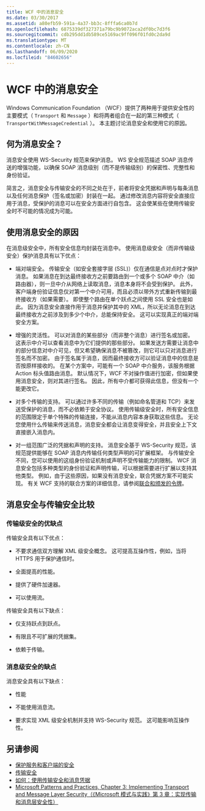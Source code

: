 ```yaml
---
title: WCF 中的消息安全
ms.date: 03/30/2017
ms.assetid: a80efb59-591a-4a37-bb3c-8fffa6ca0b7d
ms.openlocfilehash: 6875339df327371a79bc9b9072aca2df0bc7d3f6
ms.sourcegitcommit: cdb295dd1db589ce5169ac9ff096f01fd0c2da9d
ms.translationtype: MT
ms.contentlocale: zh-CN
ms.lasthandoff: 06/09/2020
ms.locfileid: "84602656"
---
```

# <a name="message-security-in-wcf"></a>WCF 中的消息安全

Windows Communication Foundation （WCF）提供了两种用于提供安全性的主要模式（ `Transport` 和 `Message` ）和将两者组合在一起的第三种模式（ `TransportWithMessageCredential` ）。 本主题讨论消息安全和使用它的原因。

## <a name="what-is-message-security"></a>何为消息安全？

消息安全使用 WS-Security 规范来保护消息。 WS 安全规范描述 SOAP 消息传送的增强功能，以确保 SOAP 消息级别（而不是传输级别）的保密性、完整性和身份验证。

简言之，消息安全与传输安全的不同之处在于，前者将安全凭据和声明与每条消息以及任何消息保护（签名或加密）封装在一起。 通过修改消息内容将安全直接应用于消息，受保护的消息可以在安全方面进行自包含。 这会使某些在使用传输安全时不可能的情况成为可能。

## <a name="reasons-to-use-message-security"></a>使用消息安全的原因

在消息级安全中，所有安全信息均封装在消息中。 使用消息级安全（而非传输级安全）保护消息具有以下优点：

- 端对端安全。 传输安全（如安全套接字层 (SSL)）仅在通信是点对点时才保护消息。 如果消息在到达最终接收方之前要路由到一个或多个 SOAP 中介（如路由器），则一旦中介从网络上读取消息，消息本身将不会受到保护。 此外，客户端身份验证信息仅对第一个中介可用，而且必须以带外方式重新传输到最终接收方（如果需要）。 即使整个路由在单个跃点之间使用 SSL 安全也是如此。 因为消息安全直接作用于消息并保护其中的 XML，所以无论消息在到达最终接收方之前涉及到多少个中介，总能保持安全。 这可以实现真正的端对端安全方案。

- 增强的灵活性。 可以对消息的某些部分（而非整个消息）进行签名或加密。 这表示中介可以查看消息中为它们提供的那些部分。 如果发送方需要让消息中的部分信息对中介可见，但又希望确保消息不被篡改，则它可以只对消息进行签名而不加密。 由于签名属于消息，因而最终接收方可以验证消息中的信息是否按原样接收的。 在某个方案中，可能有一个 SOAP 中介服务，该服务根据 Action 标头值路由消息。 默认情况下，WCF 不对操作值进行加密，但如果使用消息安全，则对其进行签名。 因此，所有中介都可获得此信息，但没有一个能更改它。

- 对多个传输的支持。 可以通过许多不同的传输（例如命名管道和 TCP）来发送受保护的消息，而不必依赖于安全协议。 使用传输级安全时，所有安全信息的范围限定于单个特殊的传输连接，不能从消息内容本身获取这些信息。 无论您使用什么传输来传送消息，消息安全都会让消息变得安全，并且安全上下文直接嵌入消息内。

- 对一组范围广泛的凭据和声明的支持。 消息安全基于 WS-Security 规范，该规范提供能够在 SOAP 消息内传输任何类型声明的可扩展框架。 与传输安全不同，您可以使用的这组身份验证机制或声明不受传输能力的限制。 WCF 消息安全包括多种类型的身份验证和声明传输，可以根据需要进行扩展以支持其他类型。 例如，由于这些原因，如果没有消息安全，联合凭据方案不可能实现。 有关 WCF 支持的联合方案的详细信息，请参阅[联合和颁发的令牌](federation-and-issued-tokens.md)。

## <a name="how-message-and-transport-security-compare"></a>消息安全与传输安全比较

### <a name="pros-and-cons-of-transport-level-security"></a>传输级安全的优缺点

传输安全具有以下优点：

- 不要求通信双方理解 XML 级安全概念。 这可提高互操作性，例如，当将 HTTPS 用于保护通信时。

- 全面提高的性能。

- 提供了硬件加速器。

- 可以使用流。

 传输安全具有以下缺点：

- 仅支持跃点到跃点。

- 有限且不可扩展的凭据集。

- 依赖于传输。

### <a name="disadvantages-of-message-level-security"></a>消息级安全的缺点

消息安全具有以下缺点：

- 性能

- 不能使用消息流。

- 要求实现 XML 级安全机制并支持 WS-Security 规范。 这可能影响互操作性。

## <a name="see-also"></a>另请参阅

- [保护服务和客户端的安全](securing-services-and-clients.md)
- [传输安全](transport-security.md)
- [如何：使用传输安全和消息凭据](how-to-use-transport-security-and-message-credentials.md)
- [Microsoft Patterns and Practices, Chapter 3: Implementing Transport and Message Layer Security（《Microsoft 模式与实践》第 3 章：实现传输和消息层安全性）](https://docs.microsoft.com/previous-versions/msp-n-p/ff647370(v=pandp.10))
